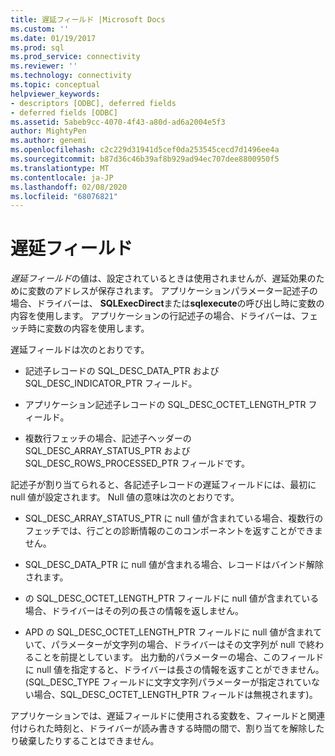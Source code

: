 ```yaml
---
title: 遅延フィールド |Microsoft Docs
ms.custom: ''
ms.date: 01/19/2017
ms.prod: sql
ms.prod_service: connectivity
ms.reviewer: ''
ms.technology: connectivity
ms.topic: conceptual
helpviewer_keywords:
- descriptors [ODBC], deferred fields
- deferred fields [ODBC]
ms.assetid: 5abeb9cc-4070-4f43-a80d-ad6a2004e5f3
author: MightyPen
ms.author: genemi
ms.openlocfilehash: c2c229d31941d5cef0da253545cecd7d1496ee4a
ms.sourcegitcommit: b87d36c46b39af8b929ad94ec707dee8800950f5
ms.translationtype: MT
ms.contentlocale: ja-JP
ms.lasthandoff: 02/08/2020
ms.locfileid: "68076821"
---
```

# <a name="deferred-fields"></a>遅延フィールド
*遅延フィールド*の値は、設定されているときは使用されませんが、遅延効果のために変数のアドレスが保存されます。 アプリケーションパラメーター記述子の場合、ドライバーは、 **SQLExecDirect**または**sqlexecute**の呼び出し時に変数の内容を使用します。 アプリケーションの行記述子の場合、ドライバーは、フェッチ時に変数の内容を使用します。  
  
 遅延フィールドは次のとおりです。  
  
-   記述子レコードの SQL_DESC_DATA_PTR および SQL_DESC_INDICATOR_PTR フィールド。  
  
-   アプリケーション記述子レコードの SQL_DESC_OCTET_LENGTH_PTR フィールド。  
  
-   複数行フェッチの場合、記述子ヘッダーの SQL_DESC_ARRAY_STATUS_PTR および SQL_DESC_ROWS_PROCESSED_PTR フィールドです。  
  
 記述子が割り当てられると、各記述子レコードの遅延フィールドには、最初に null 値が設定されます。 Null 値の意味は次のとおりです。  
  
-   SQL_DESC_ARRAY_STATUS_PTR に null 値が含まれている場合、複数行のフェッチでは、行ごとの診断情報のこのコンポーネントを返すことができません。  
  
-   SQL_DESC_DATA_PTR に null 値が含まれる場合、レコードはバインド解除されます。  
  
-   の SQL_DESC_OCTET_LENGTH_PTR フィールドに null 値が含まれている場合、ドライバーはその列の長さの情報を返しません。  
  
-   APD の SQL_DESC_OCTET_LENGTH_PTR フィールドに null 値が含まれていて、パラメーターが文字列の場合、ドライバーはその文字列が null で終わることを前提としています。 出力動的パラメーターの場合、このフィールドに null 値を指定すると、ドライバーは長さの情報を返すことができません。 (SQL_DESC_TYPE フィールドに文字文字列パラメーターが指定されていない場合、SQL_DESC_OCTET_LENGTH_PTR フィールドは無視されます)。  
  
 アプリケーションでは、遅延フィールドに使用される変数を、フィールドと関連付けられた時刻と、ドライバーが読み書きする時間の間で、割り当てを解除したり破棄したりすることはできません。
